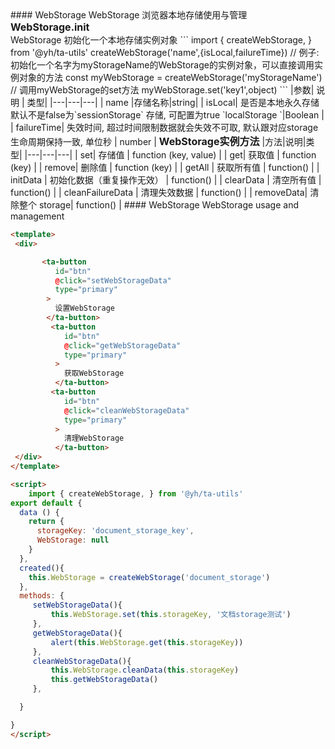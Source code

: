 <cn>
#### WebStorage
WebStorage 浏览器本地存储使用与管理<br>
<span style="font-size:16px;font-weight: bold;">WebStorage.init</span><br>
WebStorage 初始化一个本地存储实例对象
```
import { createWebStorage, } from '@yh/ta-utils'
createWebStorage('name',{isLocal,failureTime})
// 例子: 初始化一个名字为myStorageName的WebStorage的实例对象，可以直接调用实例对象的方法
 const myWebStorage = createWebStorage('myStorageName')
// 调用myWebStorage的set方法
 myWebStorage.set('key1',object)
```
|参数| 说明 | 类型|
|---|---|---|
| name |存储名称|string|
| isLocal| 是否是本地永久存储默认不是false为`sessionStorage` 存储, 可配置为true `localStorage `|Boolean |
| failureTime| 失效时间, 超过时间限制数据就会失效不可取, 默认跟对应storage生命周期保持一致, 单位秒 | number |
<span style="font-size:16px;font-weight: bold;">WebStorage实例方法</span>
|方法|说明|类型|
|---|---|---|
| set| 存储值 | function (key, value) |
| get| 获取值 | function (key) |
| remove| 删除值 | function (key) |
| getAll | 获取所有值 | function() |
| initData | 初始化数据（重复操作无效） | function() |
| clearData | 清空所有值 | function() |
| cleanFailureData | 清理失效数据 | function() |
| removeData| 清除整个 storage| function() |
</cn>

<us>
#### WebStorage
WebStorage usage and management
</us>

```html
<template>
 <div>

       <ta-button
          id="btn"
          @click="setWebStorageData"
          type="primary"
        >
          设置WebStorage
        </ta-button>
         <ta-button
            id="btn"
            @click="getWebStorageData"
            type="primary"
          >
            获取WebStorage
          </ta-button>
         <ta-button
            id="btn"
            @click="cleanWebStorageData"
            type="primary"
          >
            清理WebStorage
          </ta-button>
 </div>
</template>

<script>
    import { createWebStorage, } from '@yh/ta-utils'
export default {
  data () {
    return {
      storageKey: 'document_storage_key',
      WebStorage: null
    }
  },
  created(){
    this.WebStorage = createWebStorage('document_storage')
  },
  methods: {
     setWebStorageData(){
         this.WebStorage.set(this.storageKey, '文档storage测试')
     },
     getWebStorageData(){
         alert(this.WebStorage.get(this.storageKey))
     },
     cleanWebStorageData(){
         this.WebStorage.cleanData(this.storageKey)
         this.getWebStorageData()
     },

  }

}
</script>

```
